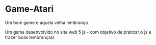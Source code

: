 # Game-Atari
<p>Um bom game e aquela velha lembrança</p>

<span>Um game desenvolvido no site web 5 js - com objetivo de praticar o js e trazer boas lembranças!</span>
